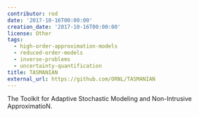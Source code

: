 ```yaml
---
contributor: rod
date: '2017-10-16T00:00:00'
creation_date: '2017-10-16T00:00:00'
license: Other
tags:
  - high-order-approximation-models
  - reduced-order-models
  - inverse-problems
  - uncertainty-quantification
title: TASMANIAN
external_url: https://github.com/ORNL/TASMANIAN
---
```


The Toolkit for Adaptive Stochastic Modeling and Non-Intrusive ApproximatioN.
